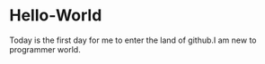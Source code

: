 # Hello-World
Today is the first day for me to enter the land of github.I am new to programmer world.
